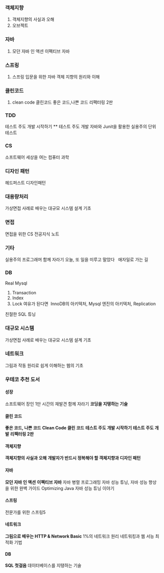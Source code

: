 ### 객체지향
1. 객체지향의 사실과 오해
2. 오브젝트

### 자바
1. 모던 자바 인 액션
이펙티브 자바

### 스프링
1. 스프링 입문을 위한 자바 객체 지향의 원리와 이해

### 클린코드
1. clean code 클린코드
좋은 코드,나쁜 코드
리팩터링 2판

### TDD
테스트 주도 개발 시작하기 **
테스트 주도 개발
자바와 Junit을 활용한 실용주의 단위 테스트

### CS
소프트웨어 세상을 여는 컴퓨터 과학

### 디자인 패턴
헤드퍼스트 디자인패턴

### 대용량처리
가상면접 사례로 배우는 대규모 시스템 설계 기초

### 면접
면접을 위한 CS 전공지식 노트

### 기타
실용주의 프로그래머
함께 자라기
오늘, 또 일을 미루고 말았다
 
애자일로 가는 길
### DB
Real Mysql
1. Transaction
2. Index
3. Lock
여유가 된다면 
InnoDB의 아키텍처, Mysql 엔진의 아키텍처, Replication

친절한 SQL 튜닝

### 대규모 시스템
가상면접 사례로 배우는 대규모 시스템 설계 기초

### 네트워크
그림과 작동 원리로 쉽게 이해하는 웹의 기초

### 우테코 추천 도서
#### 성장
소프트웨어 장인
1만 시간의 재발견
함께 자라기
**코딩을 지탱하는 기술**

#### 클린 코드
**좋은 코드, 나쁜 코드**
**Clean Code 클린 코드**
**테스트 주도 개발 시작하기**
**테스트 주도 개발**
**리팩터링 2판**

#### 객체지향
**객체지향의 사실과 오해**
**개발자가 반드시 정복해야 할 객체지향과 디자인 패턴**

#### 자바
**모던 자바 인 액션**
**이펙티브 자바**
자바 병렬 프로그래밍
자바 성능 튜닝, 자바 성능 향상을 위한 완벽 가이드
Optimizing Java
자바 성능 튜닝 이야기
#### 스프링
전문가를 위한 스프링5

#### 네트워크
**그림으로 배우는 HTTP & Network Basic**
1%의 네트워크 원리
네트워킹과 웹 서능 최적화 기법

#### DB
**SQL 첫걸음**
데이터베이스를 지탱하는 기술